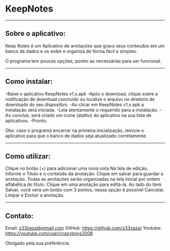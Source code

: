 # KeepNotes
-------------------------------------------------------------------------------
Sobre o aplicativo:
-------------------------------------------------------------------------------

Keep Notes é um Aplicativo de anotações que grava seus conteudos em um banco de dados e os exibe e organiza de forma fácil e simples.

O programa tem poucas opções, porém as necessárias para ser funcional.

-------------------------------------------------------------------------------
Como instalar:
-------------------------------------------------------------------------------

-Baixe o aplicativo KeepNotes v1.x.apk
-Após o download, clique sobre a notificação de download concluido ou localize o arquivo no diretorio de downloads do seu dispositivo.
-Ao clicar em KeepNotes v1.x.apk a instalação será iniciada.
-Leia atentamente o requerido para a instalação.
-Ao concluir, será criado um icone (atalho) do aplicativo na sua lista de aplicativos.
-Pronto.

Obs: caso o programa encerrar na primeira inicialização, 
reinicie o aplicativo para que o banco de dados seja atualizado corretamente.

-------------------------------------------------------------------------------
Como utilizar:
-------------------------------------------------------------------------------

Clique no botão (+) para adicionar uma nova nota
Na tela de edição, informe o Titulo e o conteúdo da anotação.
Clique em salvar para guardar a anotação.
Todas as anotações serão organizadas na tela inicial por ordem alfabética do título.
Clique em uma anotação para editá-la.
Ao lado do item Salvar, você verá um botão com 3 pontos, nessa opção é possível Cancelar, Limpar e Excluir a anotação.

-------------------------------------------------------------------------------
Contato:
-------------------------------------------------------------------------------

Email: z33zaza@otmail.com
GitHub: https://github.com/z33zaza/
Youtube: https://youtube.com/user/crazyboys2008

Obrigado pela sua preferência.


